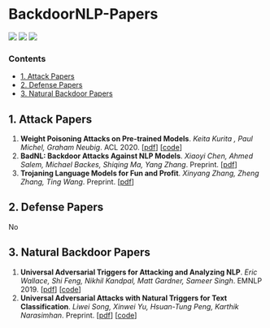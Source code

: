 # BackdoorNLP-Papers



  ![](https://img.shields.io/github/last-commit/CCCjiang/BackdoorNLP-Papers?color=blue) ![](https://img.shields.io/badge/PaperNumber-5-brightgreen) ![](https://img.shields.io/badge/PRs-Welcome-red) 

### Contents 
* [1. Attack Papers](#2-attack-papers)
* [2. Defense Papers](#2-defense-papers)
* [3. Natural Backdoor Papers](#3-natural-backdoor-papers)



## 1. Attack Papers
1. **Weight Poisoning Attacks on Pre-trained Models**. *Keita Kurita , Paul Michel, Graham Neubig*. ACL 2020. [[pdf](https://arxiv.org/abs/2004.06660)] [[code](https://github.com/neulab/RIPPLe)]
2. **BadNL: Backdoor Attacks Against NLP Models**. *Xiaoyi Chen, Ahmed Salem, Michael Backes, Shiqing Ma, Yang Zhang*. Preprint. [[pdf](https://arxiv.org/abs/2006.01043)]
3. **Trojaning Language Models for Fun and Profit**. *Xinyang Zhang, Zheng Zhang, Ting Wang*. Preprint. [[pdf](https://arxiv.org/abs/2008.00312v1)]

## 2. Defense Papers
No


## 3. Natural Backdoor Papers
1. **Universal Adversarial Triggers for Attacking and Analyzing NLP**. *Eric Wallace, Shi Feng, Nikhil Kandpal, Matt Gardner, Sameer Singh*. EMNLP 2019. [[pdf](https://arxiv.org/abs/1908.07125)] [[code](https://github.com/Eric-Wallace/universal-triggers)]
1. **Universal Adversarial Attacks with Natural Triggers for Text Classification**. *Liwei Song, Xinwei Yu, Hsuan-Tung Peng, Karthik Narasimhan*. Preprint. [[pdf](https://arxiv.org/abs/2005.00174)] [[code]( https://github.com/Hsuan-Tung/universal_attack_natural_trigger)]


